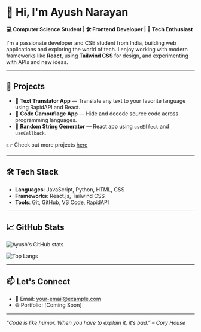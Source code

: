 # 👋 Hi, I'm Ayush Narayan

**💻 Computer Science Student | 🛠️ Frontend Developer | 🚀 Tech Enthusiast**

I'm a passionate developer and CSE student from India, building web applications and exploring the world of tech. I enjoy working with modern frameworks like **React**, using **Tailwind CSS** for design, and experimenting with APIs and new ideas.

---

## 🚀 Projects

- 🎯 **Text Translator App** — Translate any text to your favorite language using RapidAPI and React.
- 🔐 **Code Camouflage App** — Hide and decode source code across programming languages.
- 🎲 **Random String Generator** — React app using `useEffect` and `useCallback`.

👉 Check out more projects [here](https://github.com/theayushcode?tab=repositories)

---

## 🛠️ Tech Stack

- **Languages**: JavaScript, Python, HTML, CSS
- **Frameworks**: React.js, Tailwind CSS
- **Tools**: Git, GitHub, VS Code, RapidAPI

---

## 📈 GitHub Stats

![Ayush's GitHub stats](https://github-readme-stats.vercel.app/api?username=theayushcode&show_icons=true&theme=tokyonight)

![Top Langs](https://github-readme-stats.vercel.app/api/top-langs/?username=theayushcode&layout=compact&theme=tokyonight)

---

## 📫 Let's Connect

- 📧 Email: your-email@example.com  
- 🌐 Portfolio: [Coming Soon]

---

*“Code is like humor. When you have to explain it, it’s bad.” – Cory House*
